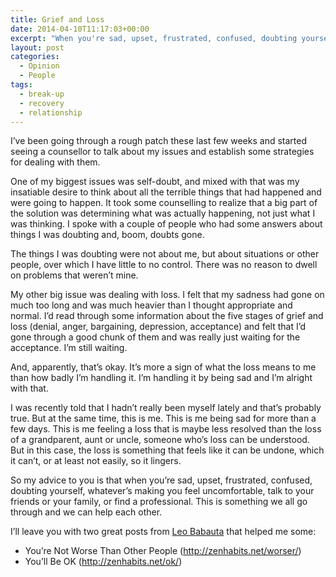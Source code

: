 ```yaml
---
title: Grief and Loss
date: 2014-04-10T11:17:03+00:00
excerpt: "When you're sad, upset, frustrated, confused, doubting yourself, whatever's making you feel uncomfortable, talk to your friends or your family, or find a professional. This is something we all go through and we can help each other."
layout: post
categories:
  - Opinion
  - People
tags:
  - break-up
  - recovery
  - relationship
---
```

I&#8217;ve been going through a rough patch these last few weeks and started seeing a counsellor to talk about my issues and establish some strategies for dealing with them.

One of my biggest issues was self-doubt, and mixed with that was my insatiable desire to think about all the terrible things that had happened and were going to happen. It took some counselling to realize that a big part of the solution was determining what was actually happening, not just what I was thinking. I spoke with a couple of people who had some answers about things I was doubting and, boom, doubts gone.

The things I was doubting were not about me, but about situations or other people, over which I have little to no control. There was no reason to dwell on problems that weren&#8217;t mine.

My other big issue was dealing with loss. I felt that my sadness had gone on much too long and was much heavier than I thought appropriate and normal. I&#8217;d read through some information about the five stages of grief and loss (denial, anger, bargaining, depression, acceptance) and felt that I&#8217;d gone through a good chunk of them and was really just waiting for the acceptance. I&#8217;m still waiting.

And, apparently, that&#8217;s okay. It&#8217;s more a sign of what the loss means to me than how badly I&#8217;m handling it. I&#8217;m handling it by being sad and I&#8217;m alright with that.

I was recently told that I hadn&#8217;t really been myself lately and that&#8217;s probably true. But at the same time, this is me. This is me being sad for more than a few days. This is me feeling a loss that is maybe less resolved than the loss of a grandparent, aunt or uncle, someone who&#8217;s loss can be understood. But in this case, the loss is something that feels like it can be undone, which it can&#8217;t, or at least not easily, so it lingers.

So my advice to you is that when you&#8217;re sad, upset, frustrated, confused, doubting yourself, whatever&#8217;s making you feel uncomfortable, talk to your friends or your family, or find a professional. This is something we all go through and we can help each other.

I&#8217;ll leave you with two great posts from [Leo Babauta](http://zenhabits.net/) that helped me some:

  * You’re Not Worse Than Other People (<http://zenhabits.net/worser/>)
  * You’ll Be OK (<http://zenhabits.net/ok/>)